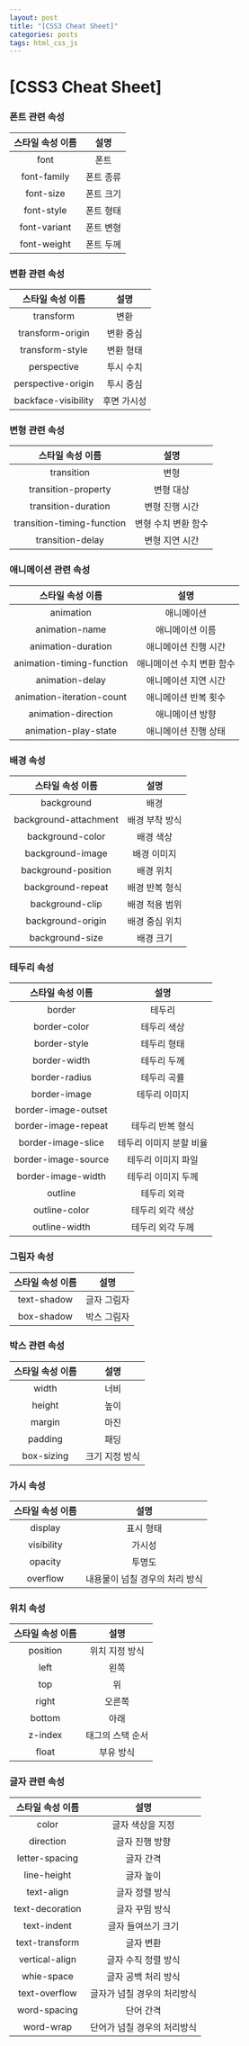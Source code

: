 ```yaml
---
layout: post
title: "[CSS3 Cheat Sheet]"
categories: posts
tags: html_css_js
---
```


# [CSS3 Cheat Sheet]


### 폰트 관련 속성
|스타일 속성 이름|설명|
|:---:|:---:|
|font|폰트|
|font-family|폰트 종류|
|font-size|폰트 크기|
|font-style|폰트 형태|
|font-variant|폰트 변형|
|font-weight|폰트 두께|

### 변환 관련 속성
|스타일 속성 이름|설명|
|:---:|:---:|
|transform|변환|
|transform-origin|변환 중심|
|transform-style|변환 형태|
|perspective|투시 수치|
|perspective-origin|투시 중심|
|backface-visibility|후면 가시성|

### 변형 관련 속성
|스타일 속성 이름|설명|
|:---:|:---:|
|transition|변형|
|transition-property|변형 대상|
|transition-duration|변형 진행 시간|
|transition-timing-function|변형 수치 변환 함수|
|transition-delay|변형 지연 시간|

### 애니메이션 관련 속성
|스타일 속성 이름|설명|
|:---:|:---:|
|animation|애니메이션|
|animation-name|애니메이션 이름|
|animation-duration|애니메이션 진행 시간|
|animation-timing-function|애니메이션 수치 변환 함수|
|animation-delay|애니메이션 지연 시간|
|animation-iteration-count|애니메이션 반복 횟수|
|animation-direction|애니메이션 방향|
|animation-play-state|애니메이션 진행 상태|

### 배경 속성
|스타일 속성 이름|설명|
|:---:|:---:|
|background|배경|
|background-attachment|배경 부착 방식|
|background-color|배경 색상|
|background-image|배경 이미지|
|background-position|배경 위치|
|background-repeat|배경 반복 형식|
|background-clip|배경 적용 범위|
|background-origin|배경 중심 위치|
|background-size|배경 크기|

### 테두리 속성
|스타일 속성 이름|설명|
|:---:|:---:|
|border|테두리|
|border-color|테두리 색상|
|border-style|테두리 형태|
|border-width|테두리 두께|
|border-radius|테두리 곡률|
|border-image|테두리 이미지|
|border-image-outset||
|border-image-repeat|테두리 반복 형식|
|border-image-slice|테두리 이미지 분할 비율|
|border-image-source|테두리 이미지 파일|
|border-image-width|테두리 이미지 두께|
|outline|테두리 외곽|
|outline-color|테두리 외각 색상|
|outline-width|테두리 외각 두께|


### 그림자 속성
|스타일 속성 이름|설명|
|:---:|:---:|
|text-shadow|글자 그림자|
|box-shadow|박스 그림자|

### 박스 관련 속성
|스타일 속성 이름|설명|
|:---:|:---:|
|width|너비|
|height|높이|
|margin|마진|
|padding|패딩|
|box-sizing|크기 지정 방식|

### 가시 속성
|스타일 속성 이름|설명|
|:---:|:---:|
|display|표시 형태|
|visibility|가시성|
|opacity|투명도|
|overflow|내용물이 넘칠 경우의 처리 방식|

### 위치 속성
|스타일 속성 이름|설명|
|:---:|:---:|
|position|위치 지정 방식|
|left|왼쪽|
|top|위|
|right|오른쪽|
|bottom|아래|
|z-index|태그의 스택 순서|
|float|부유 방식|

### 글자 관련 속성
|스타일 속성 이름|설명|
|:---:|:---:|
|color|글자 색상을 지정|
|direction|글자 진행 방향|
|letter-spacing|글자 간격|
|line-height|글자 높이|
|text-align|글자 정렬 방식|
|text-decoration|글자 꾸밈 방식|
|text-indent|글자 들여쓰기 크기|
|text-transform|글자 변환|
|vertical-align|글자 수직 정렬 방식|
|whie-space|글자 공백 처리 방식|
|text-overflow|글자가 넘칠 경우의 처리방식|
|word-spacing|단어 간격|
|word-wrap|단어가 넘칠 경우의 처리방식|
